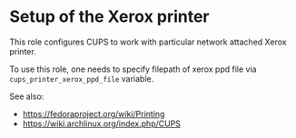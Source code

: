 # Setup of the Xerox printer

This role configures CUPS to work with particular network attached Xerox
printer.

To use this role, one needs to specify filepath of xerox ppd file via
`cups_printer_xerox_ppd_file` variable.

See also:

* https://fedoraproject.org/wiki/Printing
* https://wiki.archlinux.org/index.php/CUPS
